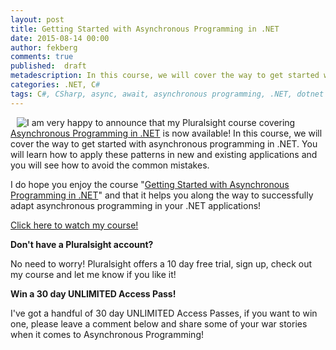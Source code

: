 ```yaml
---
layout: post
title: Getting Started with Asynchronous Programming in .NET
date: 2015-08-14 00:00
author: fekberg
comments: true
published:  draft
metadescription: In this course, we will cover the way to get started with asynchronous programming in .NET. You will learn how to apply these patterns in new and existing applications and you will see how to avoid the common mistakes!
categories: .NET, C#
tags: C#, CSharp, async, await, asynchronous programming, .NET, dotnet
---
```


<img src="http://cdn.filipekberg.se/fekberg-blog/asynchronous-programming-dotnet-getting-started/i_love_async.png" style="float: left; margin-left: 10px;"/>I am very happy to announce that my Pluralsight course covering [Asynchronous Programming in .NET](http://www.pluralsight.com/courses/description/asynchronous-programming-dotnet-getting-started) is now available! In this course, we will cover the way to get started with asynchronous programming in .NET. You will learn how to apply these patterns in new and existing applications and you will see how to avoid the common mistakes.<!--excerpt--> 

I do hope you enjoy the course "[Getting Started with Asynchronous Programming in .NET](http://www.pluralsight.com/courses/description/asynchronous-programming-dotnet-getting-started)" and that it helps you along the way to successfully adapt asynchronous programming in your .NET applications!

[Click here to watch my course!](http://www.pluralsight.com/courses/description/asynchronous-programming-dotnet-getting-started)

**Don't have a Pluralsight account?**

No need to worry! Pluralsight offers a 10 day free trial, sign up, check out my course and let me know if you like it!

**Win a 30 day UNLIMITED Access Pass!**

I've got a handful of 30 day UNLIMITED Access Passes, if you want to win one, please leave a comment below and share some of your war stories when it comes to Asynchronous Programming!